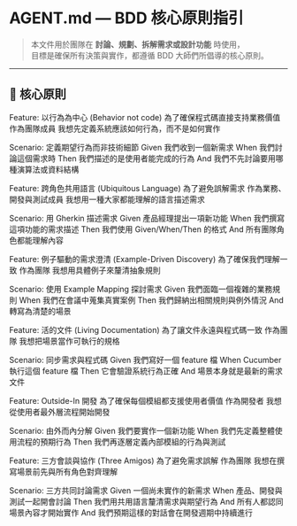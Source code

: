 # AGENT.md — BDD 核心原則指引

> 本文件用於團隊在 **討論、規劃、拆解需求或設計功能** 時使用，  
> 目標是確保所有決策與實作，都遵循 BDD 大師們所倡導的核心原則。

---

## 🌟 核心原則
Feature: 以行為為中心 (Behavior not code)
  為了確保程式碼直接支持業務價值
  作為團隊成員
  我想先定義系統應該如何行為，而不是如何實作

  Scenario: 定義期望行為而非技術細節
    Given 我們收到一個新需求
    When 我們討論這個需求時
    Then 我們描述的是使用者能完成的行為
    And 我們不先討論要用哪種演算法或資料結構

Feature: 跨角色共用語言 (Ubiquitous Language)
  為了避免誤解需求
  作為業務、開發與測試成員
  我想用一種大家都能理解的語言描述需求

  Scenario: 用 Gherkin 描述需求
    Given 產品經理提出一項新功能
    When 我們撰寫這項功能的需求描述
    Then 我們使用 Given/When/Then 的格式
    And 所有團隊角色都能理解內容

Feature: 例子驅動的需求澄清 (Example-Driven Discovery)
  為了確保我們理解一致
  作為團隊
  我想用具體例子來釐清抽象規則

  Scenario: 使用 Example Mapping 探討需求
    Given 我們面臨一個複雜的業務規則
    When 我們在會議中蒐集真實案例
    Then 我們歸納出相關規則與例外情況
    And 轉寫為清楚的場景

Feature: 活的文件 (Living Documentation)
  為了讓文件永遠與程式碼一致
  作為團隊
  我想把場景當作可執行的規格

  Scenario: 同步需求與程式碼
    Given 我們寫好一個 feature 檔
    When Cucumber 執行這個 feature 檔
    Then 它會驗證系統行為正確
    And 場景本身就是最新的需求文件

Feature: Outside-In 開發
  為了確保每個模組都支援使用者價值
  作為開發者
  我想從使用者最外層流程開始開發

  Scenario: 由外而內分解
    Given 我們要實作一個新功能
    When 我們先定義整體使用流程的預期行為
    Then 我們再逐層定義內部模組的行為與測試

Feature: 三方會談與協作 (Three Amigos)
  為了避免需求誤解
  作為團隊
  我想在撰寫場景前先與所有角色對齊理解

  Scenario: 三方共同討論需求
    Given 一個尚未實作的新需求
    When 產品、開發與測試一起開會討論
    Then 我們用共用語言釐清需求與期望行為
    And 所有人都認同場景內容才開始實作
    And 我們預期這樣的對話會在開發週期中持續進行
